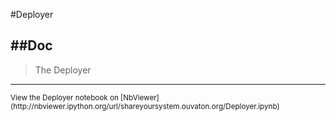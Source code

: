 
<!--
FrozenIsBool False
-->

#Deployer

##Doc
----


> 
> The Deployer
> 
> 

----

<small>
View the Deployer notebook on [NbViewer](http://nbviewer.ipython.org/url/shareyoursystem.ouvaton.org/Deployer.ipynb)
</small>

